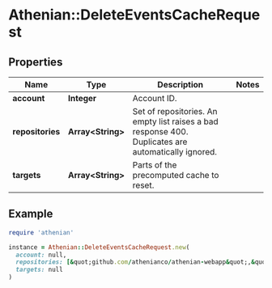# Athenian::DeleteEventsCacheRequest

## Properties

| Name | Type | Description | Notes |
| ---- | ---- | ----------- | ----- |
| **account** | **Integer** | Account ID. |  |
| **repositories** | **Array&lt;String&gt;** | Set of repositories. An empty list raises a bad response 400. Duplicates are automatically ignored. |  |
| **targets** | **Array&lt;String&gt;** | Parts of the precomputed cache to reset. |  |

## Example

```ruby
require 'athenian'

instance = Athenian::DeleteEventsCacheRequest.new(
  account: null,
  repositories: [&quot;github.com/athenianco/athenian-webapp&quot;,&quot;github.com/athenianco/athenian-api&quot;],
  targets: null
)
```

